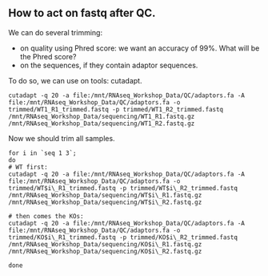 ## How to act on fastq after QC.

We can do several trimming:

  * on quality using Phred score: we want an accuracy of 99%. What will be the Phred score?
  * on the sequences, if they contain adaptor sequences.

To do so, we can use on tools: cutadapt.

```
cutadapt -q 20 -a file:/mnt/RNAseq_Workshop_Data/QC/adaptors.fa -A file:/mnt/RNAseq_Workshop_Data/QC/adaptors.fa -o trimmed/WT1_R1_trimmed.fastq -p trimmed/WT1_R2_trimmed.fastq /mnt/RNAseq_Workshop_Data/sequencing/WT1_R1.fastq.gz /mnt/RNAseq_Workshop_Data/sequencing/WT1_R2.fastq.gz

```

Now we should trim all samples.

```
for i in `seq 1 3`; 
do
# WT first:
cutadapt -q 20 -a file:/mnt/RNAseq_Workshop_Data/QC/adaptors.fa -A file:/mnt/RNAseq_Workshop_Data/QC/adaptors.fa -o trimmed/WT$i\_R1_trimmed.fastq -p trimmed/WT$i\_R2_trimmed.fastq /mnt/RNAseq_Workshop_Data/sequencing/WT$i\_R1.fastq.gz /mnt/RNAseq_Workshop_Data/sequencing/WT$i\_R2.fastq.gz

# then comes the KOs:
cutadapt -q 20 -a file:/mnt/RNAseq_Workshop_Data/QC/adaptors.fa -A file:/mnt/RNAseq_Workshop_Data/QC/adaptors.fa -o trimmed/KO$i\_R1_trimmed.fastq -p trimmed/KO$i\_R2_trimmed.fastq /mnt/RNAseq_Workshop_Data/sequencing/KO$i\_R1.fastq.gz /mnt/RNAseq_Workshop_Data/sequencing/KO$i\_R2.fastq.gz

done
```
